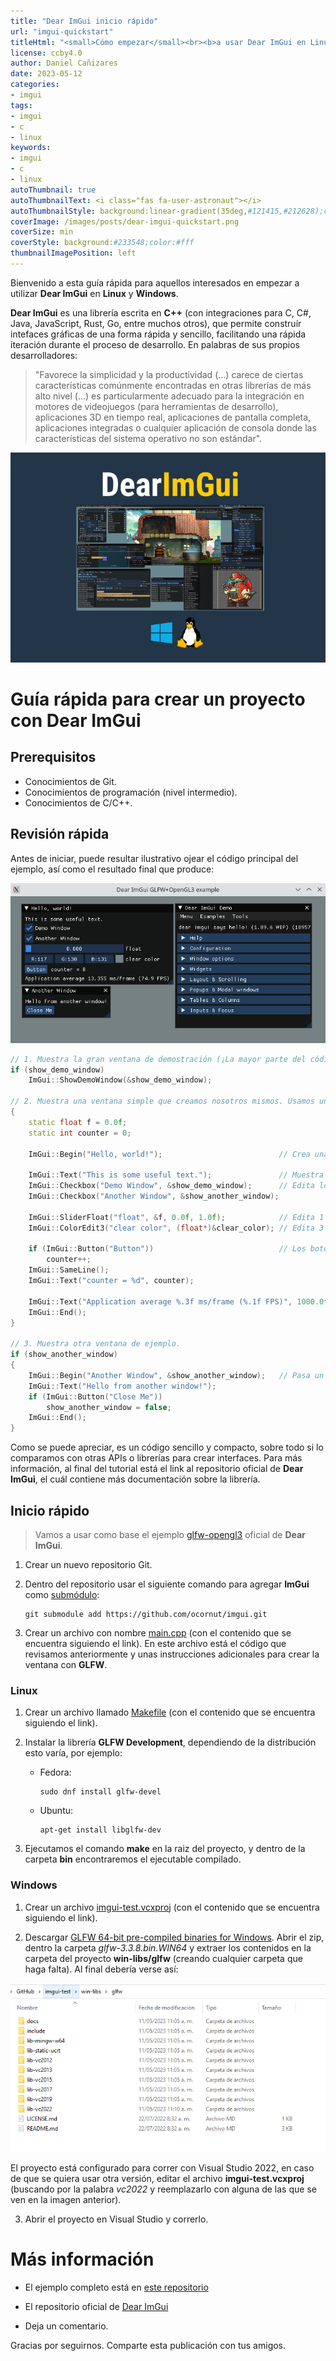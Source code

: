 ```yaml
---
title: "Dear ImGui inicio rápido"
url: "imgui-quickstart"
titleHtml: "<small>Cómo empezar</small><br><b>a usar Dear ImGui en Linux/Windows</b>"
license: ccby4.0
author: Daniel Cañizares
date: 2023-05-12
categories:
- imgui
tags:
- imgui
- c
- linux
keywords:
- imgui
- c
- linux
autoThumbnail: true
autoThumbnailText: <i class="fas fa-user-astronaut"></i>
autoThumbnailStyle: background:linear-gradient(35deg,#121415,#212628);color:#ffcc00;
coverImage: /images/posts/dear-imgui-quickstart.png
coverSize: min
coverStyle: background:#233548;color:#fff
thumbnailImagePosition: left
---
```


Bienvenido a esta guía rápida para aquellos interesados en empezar a utilizar **Dear ImGui** en **Linux** y **Windows**.
<!--more-->

**Dear ImGui** es una librería escrita en **C++** (con integraciones para C, C#, Java, JavaScript, Rust, Go, entre muchos otros), que permite construír intefaces gráficas de una forma rápida y sencillo, facilitando una rápida iteración durante el proceso de desarrollo. En palabras de sus propios desarrolladores:

> "Favorece la simplicidad y la productividad (...) carece de ciertas características comúnmente encontradas en otras librerías de más alto nivel (...) es particularmente adecuado para la integración en motores de videojuegos (para herramientas de desarrollo), aplicaciones 3D en tiempo real, aplicaciones de pantalla completa, aplicaciones integradas o cualquier aplicación de consola donde las características del sistema operativo no son estándar".

![dear imgui linux windows](/images/posts/dear-imgui-quickstart.png)

# Guía rápida para crear un proyecto con Dear ImGui

## Prerequisitos

* Conocimientos de Git.
* Conocimientos de programación (nivel intermedio).
* Conocimientos de C/C++.

## Revisión rápida

Antes de iniciar, puede resultar ilustrativo ojear el código principal del ejemplo, así como el resultado final que produce:

![dear imgui linux windows](/images/posts/dear-imgui-quickstart-demo.png)

```cpp
// 1. Muestra la gran ventana de demostración (¡La mayor parte del código de muestra está en ImGui::ShowDemoWindow()! Puede explorar su código para obtener más información sobre Dear ImGui!).
if (show_demo_window)
    ImGui::ShowDemoWindow(&show_demo_window);

// 2. Muestra una ventana simple que creamos nosotros mismos. Usamos un par Begin/End para crear una ventana con nombre.
{
    static float f = 0.0f;
    static int counter = 0;

    ImGui::Begin("Hello, world!");                          // Crea una ventana llamada "Hello, world!" y la agrega.

    ImGui::Text("This is some useful text.");               // Muestra algún texto (también se pueden usar strings formateados)
    ImGui::Checkbox("Demo Window", &show_demo_window);      // Edita los booleanos guardando el estado abrierto/cerrado
    ImGui::Checkbox("Another Window", &show_another_window);

    ImGui::SliderFloat("float", &f, 0.0f, 1.0f);            // Edita 1 números flotante usando un control deslizante de 0.0f a 1.0f
    ImGui::ColorEdit3("clear color", (float*)&clear_color); // Edita 3 números flotantes representando un color

    if (ImGui::Button("Button"))                            // Los botones devuelven verdadero cuando se hace clic en ellos (la mayoría de los widgets devuelven verdadero cuando se editan/activan)
        counter++;
    ImGui::SameLine();
    ImGui::Text("counter = %d", counter);

    ImGui::Text("Application average %.3f ms/frame (%.1f FPS)", 1000.0f / io.Framerate, io.Framerate);
    ImGui::End();
}

// 3. Muestra otra ventana de ejemplo.
if (show_another_window)
{
    ImGui::Begin("Another Window", &show_another_window);   // Pasa un puntero a nuestra variable booleana (la ventana tendrá un botón de cierre que borrará el booleano cuando se haga clic)
    ImGui::Text("Hello from another window!");
    if (ImGui::Button("Close Me"))
        show_another_window = false;
    ImGui::End();
}
```  

Como se puede apreciar, es un código sencillo y compacto, sobre todo si lo comparamos con otras APIs o librerías para crear interfaces. Para más información, al final del tutorial está el link al repositorio oficial de **Dear ImGui**, el cuál contiene más documentación sobre la librería.

## Inicio rápido

> Vamos a usar como base el ejemplo [glfw-opengl3](https://github.com/ocornut/imgui/tree/master/examples/example_glfw_opengl3) oficial de **Dear ImGui**.

1. Crear un nuevo repositorio Git.

2. Dentro del repositorio usar el siguiente comando para agregar **ImGui** como [submódulo](https://git-scm.com/book/en/v2/Git-Tools-Submodules):

   ```
   git submodule add https://github.com/ocornut/imgui.git 
   ```

3. Crear un archivo con nombre [main.cpp](https://raw.githubusercontent.com/dacanizares/imgui-test/master/main.cpp) (con el contenido que se encuentra siguiendo el link). En este archivo está el código que revisamos anteriormente y unas instrucciones adicionales para crear la ventana con **GLFW**.

### Linux

1. Crear un archivo llamado [Makefile](https://raw.githubusercontent.com/dacanizares/imgui-test/master/Makefile) (con el contenido que se encuentra siguiendo el link).

2. Instalar la librería **GLFW Development**, dependiendo de la distribución esto varía, por ejemplo:

   * Fedora:

     ```
     sudo dnf install glfw-devel     
     ```

   * Ubuntu:

     ```
     apt-get install libglfw-dev     
     ```

3. Ejecutamos el comando **make** en la raiz del proyecto, y dentro de la carpeta **bin** encontraremos el ejecutable compilado.

### Windows

1. Crear un archivo [imgui-test.vcxproj](https://github.com/dacanizares/imgui-test/blob/master/imgui-test.vcxproj) (con el contenido que se encuentra siguiendo el link).

2. Descargar [GLFW 64-bit pre-compiled binaries for Windows](https://github.com/glfw/glfw/releases/download/3.3.8/glfw-3.3.8.bin.WIN64.zip). Abrir el zip, dentro la carpeta *glfw-3.3.8.bin.WIN64* y extraer los contenidos en la carpeta del proyecto **win-libs/glfw**  (creando cualquier carpeta que haga falta). Al final debería verse así:

![project library folder](https://raw.githubusercontent.com/dacanizares/imgui-test/master/.images/glfw-folder.png)

El proyecto está configurado para correr con Visual Studio 2022, en caso de que se quiera usar otra versión, editar el archivo **imgui-test.vcxproj** (buscando por la palabra *vc2022* y reemplazarlo con alguna de las que se ven en la imagen anterior).

3. Abrir el proyecto en Visual Studio y correrlo.

# Más información

* El ejemplo completo está en [este repositorio](https://github.com/dacanizares/imgui-test)

* El repositorio oficial de [Dear ImGui](https://github.com/ocornut/imgui)

* Deja un comentario.

Gracias por seguirnos. Comparte esta publicación con tus amigos.
